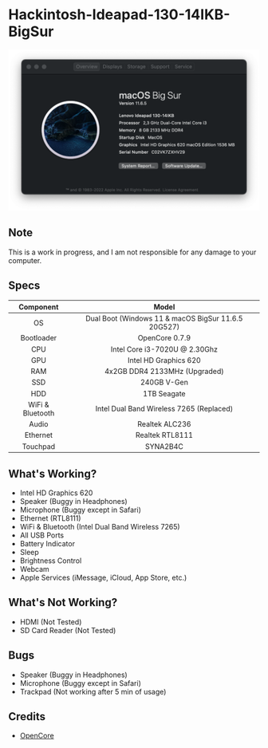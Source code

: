# Hackintosh-Ideapad-130-14IKB-BigSur

<img src="./SS.png" alt="BigSur" />

## Note 

This is a work in progress, and I am not responsible for any damage to your computer.
## Specs

| Component | Model |
| :---: | :---: |
| OS | Dual Boot (Windows 11 & macOS BigSur 11.6.5 20G527) |
| Bootloader | OpenCore 0.7.9 |
| CPU | Intel Core i3-7020U @ 2.30Ghz |
| GPU | Intel HD Graphics 620 |
| RAM | 4x2GB DDR4 2133MHz (Upgraded) |
| SSD | 240GB V-Gen |
| HDD | 1TB Seagate |
| WiFi & Bluetooth | Intel Dual Band Wireless 7265 (Replaced) |
| Audio | Realtek ALC236 |
| Ethernet | Realtek RTL8111 |
| Touchpad | SYNA2B4C |
## What's Working?

* Intel HD Graphics 620
* Speaker (Buggy in Headphones)
* Microphone (Buggy except in Safari)
* Ethernet (RTL8111)
* WiFi & Bluetooth (Intel Dual Band Wireless 7265)
* All USB Ports
* Battery Indicator
* Sleep
* Brightness Control
* Webcam
* Apple Services (iMessage, iCloud, App Store, etc.)
## What's Not Working?

* HDMI (Not Tested)
* SD Card Reader (Not Tested)
## Bugs

* Speaker (Buggy in Headphones)
* Microphone (Buggy except in Safari)
* Trackpad (Not working after 5 min of usage)
## Credits

* [OpenCore](https://dortania.github.io/OpenCore-Install-Guide/)

